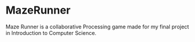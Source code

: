 # MazeRunner
Maze Runner is a collaborative Processing game made for my final project in Introduction to Computer Science. 
